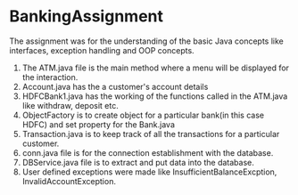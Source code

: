 # BankingAssignment
The assignment was for the understanding of the basic Java concepts like interfaces, exception handling and OOP concepts. 
1. The ATM.java file is the main method where a menu will be displayed for the interaction.
2. Account.java has the a customer's account details
3. HDFCBank1.java has the working of the functions called in the ATM.java like withdraw, deposit etc.
4. ObjectFactory is to create object for a particular bank(in this case HDFC) and set property for the Bank.java
5. Transaction.java is to keep track of all the transactions for a particular customer.
6. conn.java file is for the connection establishment with the database.
7. DBService.java file is to extract and put data into the database.
8. User defined exceptions were made like InsufficientBalanceExcption, InvalidAccountException.

